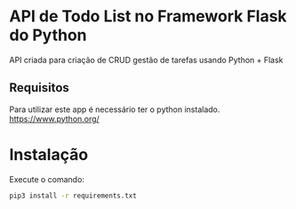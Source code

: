 # API de Todo List no Framework Flask do Python
API criada para criação de CRUD gestão de tarefas usando Python + Flask 

 
## Requisitos 
Para utilizar este app é necessário ter o python instalado.
https://www.python.org/

# Instalação
Execute o comando: 
```bash
pip3 install -r requirements.txt
```
